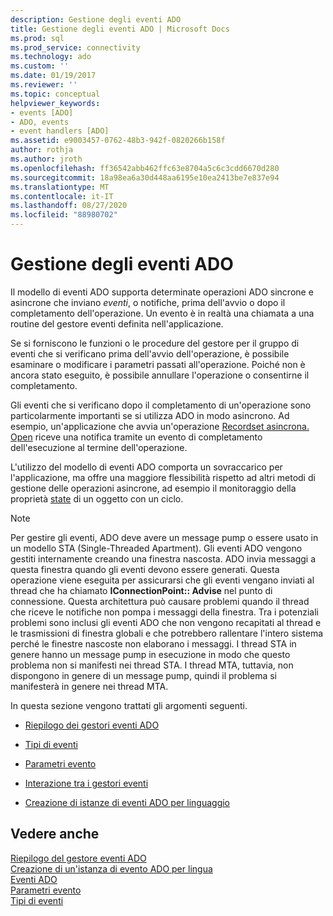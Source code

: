 ```yaml
---
description: Gestione degli eventi ADO
title: Gestione degli eventi ADO | Microsoft Docs
ms.prod: sql
ms.prod_service: connectivity
ms.technology: ado
ms.custom: ''
ms.date: 01/19/2017
ms.reviewer: ''
ms.topic: conceptual
helpviewer_keywords:
- events [ADO]
- ADO, events
- event handlers [ADO]
ms.assetid: e9003457-0762-48b3-942f-0820266b158f
author: rothja
ms.author: jroth
ms.openlocfilehash: ff36542abb462ffc63e8704a5c6c3cdd6670d280
ms.sourcegitcommit: 18a98ea6a30d448aa6195e10ea2413be7e837e94
ms.translationtype: MT
ms.contentlocale: it-IT
ms.lasthandoff: 08/27/2020
ms.locfileid: "88980702"
---
```

# <a name="handling-ado-events"></a>Gestione degli eventi ADO
Il modello di eventi ADO supporta determinate operazioni ADO sincrone e asincrone che inviano *eventi*, o notifiche, prima dell'avvio o dopo il completamento dell'operazione. Un evento è in realtà una chiamata a una routine del gestore eventi definita nell'applicazione.  
  
 Se si forniscono le funzioni o le procedure del gestore per il gruppo di eventi che si verificano prima dell'avvio dell'operazione, è possibile esaminare o modificare i parametri passati all'operazione. Poiché non è ancora stato eseguito, è possibile annullare l'operazione o consentirne il completamento.  
  
 Gli eventi che si verificano dopo il completamento di un'operazione sono particolarmente importanti se si utilizza ADO in modo asincrono. Ad esempio, un'applicazione che avvia un'operazione [Recordset asincrona. Open](../../reference/ado-api/open-method-ado-recordset.md) riceve una notifica tramite un evento di completamento dell'esecuzione al termine dell'operazione.  
  
 L'utilizzo del modello di eventi ADO comporta un sovraccarico per l'applicazione, ma offre una maggiore flessibilità rispetto ad altri metodi di gestione delle operazioni asincrone, ad esempio il monitoraggio della proprietà [state](../../reference/ado-api/state-property-ado.md) di un oggetto con un ciclo.  
  
> [!NOTE]
>  Per gestire gli eventi, ADO deve avere un message pump o essere usato in un modello STA (Single-Threaded Apartment). Gli eventi ADO vengono gestiti internamente creando una finestra nascosta. ADO invia messaggi a questa finestra quando gli eventi devono essere generati. Questa operazione viene eseguita per assicurarsi che gli eventi vengano inviati al thread che ha chiamato **IConnectionPoint:: Advise** nel punto di connessione. Questa architettura può causare problemi quando il thread che riceve le notifiche non pompa i messaggi della finestra. Tra i potenziali problemi sono inclusi gli eventi ADO che non vengono recapitati al thread e le trasmissioni di finestra globali e che potrebbero rallentare l'intero sistema perché le finestre nascoste non elaborano i messaggi. I thread STA in genere hanno un message pump in esecuzione in modo che questo problema non si manifesti nei thread STA. I thread MTA, tuttavia, non dispongono in genere di un message pump, quindi il problema si manifesterà in genere nei thread MTA.  
  
 In questa sezione vengono trattati gli argomenti seguenti.  
  
-   [Riepilogo dei gestori eventi ADO](./ado-event-handler-summary.md)  
  
-   [Tipi di eventi](./types-of-events.md)  
  
-   [Parametri evento](./event-parameters.md)  
  
-   [Interazione tra i gestori eventi](./how-event-handlers-work-together.md)  
  
-   [Creazione di istanze di eventi ADO per linguaggio](./ado-event-instantiation-by-language.md)  
  
## <a name="see-also"></a>Vedere anche  
 [Riepilogo del gestore eventi ADO](./ado-event-handler-summary.md)   
 [Creazione di un'istanza di evento ADO per lingua](./ado-event-instantiation-by-language.md)   
 [Eventi ADO](../../reference/ado-api/ado-events.md)   
 [Parametri evento](./event-parameters.md)   
 [Tipi di eventi](./types-of-events.md)